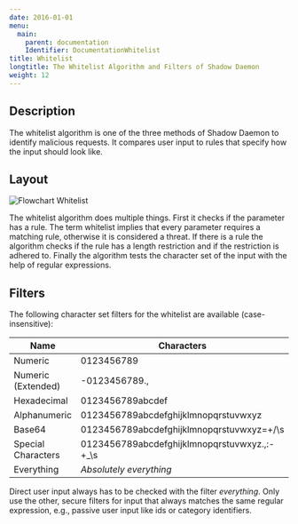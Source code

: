 ```yaml
---
date: 2016-01-01
menu:
  main:
    parent: documentation
    Identifier: DocumentationWhitelist
title: Whitelist
longtitle: The Whitelist Algorithm and Filters of Shadow Daemon
weight: 12
---
```


## Description

The whitelist algorithm is one of the three methods of Shadow Daemon to identify malicious requests.
It compares user input to rules that specify how the input should look like.

## Layout

![Flowchart Whitelist](/img/documentation/whitelist.svg)

The whitelist algorithm does multiple things.
First it checks if the parameter has a rule.
The term whitelist implies that every parameter requires a matching rule, otherwise it is considered a threat.
If there is a rule the algorithm checks if the rule has a length restriction and if the restriction is adhered to.
Finally the algorithm tests the character set of the input with the help of regular expressions.

## Filters

The following character set filters for the whitelist are available (case-insensitive):

|Name|Characters|
|---|---|
|Numeric|0123456789|
|Numeric (Extended)|-0123456789.,|
|Hexadecimal|0123456789abcdef|
|Alphanumeric|0123456789abcdefghijklmnopqrstuvwxyz|
|Base64|0123456789abcdefghijklmnopqrstuvwxyz=+/\s|
|Special Characters|0123456789abcdefghijklmnopqrstuvwxyz.,:-+_\s|
|Everything|*Absolutely everything*|

Direct user input always has to be checked with the filter *everything*.
Only use the other, secure filters for input that always matches the same regular expression, e.g., passive user input like ids or category identifiers.
